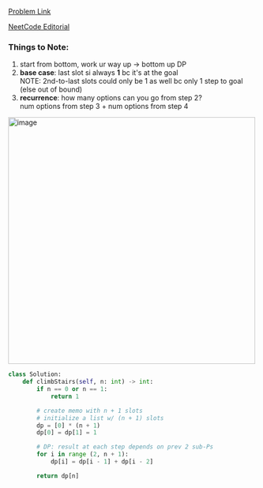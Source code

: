 [Problem Link](https://leetcode.com/problems/climbing-stairs/description/)

[NeetCode Editorial](https://www.google.com/search?q=leetcode+climbing+stairs&oq=leetcode+climbing+s&gs_lcrp=EgZjaHJvbWUqCQgAECMYJxiKBTIJCAAQIxgnGIoFMgYIARBFGDkyDAgCEAAYFBiHAhiABDIHCAMQABiABDIHCAQQABiABDIGCAUQRRg8MgYIBhBFGDwyBggHEEUYPNIBCDMyNDRqMGo3qAIAsAIA&sourceid=chrome&ie=UTF-8#fpstate=ive&vld=cid:39cba2ef,vid:Y0lT9Fck7qI,st:0)

### Things to Note: 
1. start from bottom, work ur way up -> bottom up DP
2. **base case**: last slot si always **1** bc it's at the goal <br>
    NOTE: 2nd-to-last slots could only be 1 as well bc only 1 step to goal (else out of bound)
3. **recurrence**: how many options can you go from step 2? <br>
    num options from step 3 + num options from step 4

<img width="500" alt="image" src="https://github.com/seliiin-na/LeetCode/assets/89162258/d22e6ebc-eb79-4ca1-b968-1574e0b47072">

```python
class Solution:
    def climbStairs(self, n: int) -> int:
        if n == 0 or n == 1:
            return 1

        # create memo with n + 1 slots
        # initialize a list w/ (n + 1) slots
        dp = [0] * (n + 1)
        dp[0] = dp[1] = 1

        # DP: result at each step depends on prev 2 sub-Ps
        for i in range (2, n + 1):
            dp[i] = dp[i - 1] + dp[i - 2]

        return dp[n]
```
